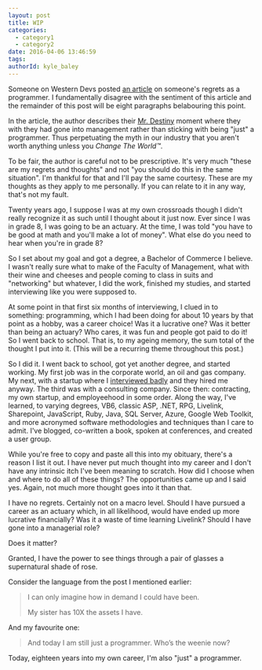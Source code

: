 ```yaml
---
layout: post
title: WIP
categories:
  - category1
  - category2
date: 2016-04-06 13:46:59
tags:
authorId: kyle_baley
---
```


Someone on Western Devs posted [an article](http://thecodist.com/article/my-biggest-regret-as-a-programmer) on someone's regrets as a programmer. I fundamentally disagree with the sentiment of this article and the remainder of this post will be eight paragraphs belabouring this point.

In the article, the author describes their [Mr. Destiny](http://www.imdb.com/title/tt0100201/) moment where they with they had gone into management rather than sticking with being "just" a programmer. Thus perpetuating the myth in our industry that you aren't worth anything unless you *Change The World™*.

To be fair, the author is careful not to be prescriptive. It's very much "these are my regrets and thoughts" and not "you should do this in the same situation". I'm thankful for that and I'll pay the same courtesy. These are my thoughts as they apply to me personally. If you can relate to it in any way, that's not my fault.

Twenty years ago, I suppose I was at my own crossroads though I didn't really recognize it as such until I thought about it just now. Ever since I was in grade 8, I was going to be an actuary. At the time, I was told "you have to be good at math and you'll make a lot of money". What else do you need to hear when you're in grade 8?

So I set about my goal and got a degree, a Bachelor of Commerce I believe. I wasn't really sure what to make of the Faculty of Management, what with their wine and cheeses and people coming to class in suits and "networking" but whatever, I did the work, finished my studies, and started interviewing like you were supposed to.

At some point in that first six months of interviewing, I clued in to something: programming, which I had been doing for about 10 years by that point as a hobby, was a career choice! Was it a lucrative one? Was it better than being an actuary? Who cares, it was fun and people got paid to do it! So I went back to school. That is, to my ageing memory, the sum total of the thought I put into it. (This will be a recurring theme throughout this post.)

So I did it. I went back to school, got yet another degree, and started working. My first job was in the corporate world, an oil and gas company. My next, with a startup where I [interviewed badly](http://kyle.baley.org/2008/01/interview-question-tell-me-about-your-mother/) and they hired me anyway. The third was with a consulting company. Since then: contracting, my own startup, and employeehood in some order. Along the way, I've learned, to varying degrees, VB6, classic ASP, .NET, RPG, Livelink, Sharepoint, JavaScript, Ruby, Java, SQL Server, Azure, Google Web Toolkit, and more acronymed software methodologies and techniques than I care to admit. I've blogged, co-written a book, spoken at conferences, and created a user group.

While you're free to copy and paste all this into my obituary, there's a reason I list it out. I have never put much thought into my career and I don't have any intrinsic itch I've been meaning to scratch. How did I choose when and where to do all of these things? The opportunities came up and I said yes. Again, not much more thought goes into it than that.

I have no regrets. Certainly not on a macro level. Should I have pursued a career as an actuary which, in all likelihood, would have ended up more lucrative financially? Was it a waste of time learning Livelink? Should I have gone into a managerial role?

Does it matter?



Granted, I have the power to see things through a pair of glasses a supernatural shade of rose. 

Consider the language from the post I mentioned earlier:

> I can only imagine how in demand I could have been.
> 
> My sister has 10X the assets I have.

And my favourite one: 

> And today I am still just a programmer. Who’s the weenie now?

Today, eighteen years into my own career, I'm also "just" a programmer. 